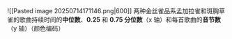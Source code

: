 ![[Pasted image 20250714171146.png|600]]
两种金丝雀品系孟加拉雀和斑胸草雀的歌曲持续时间的**中位数**、**0.25** 和 **0.75 分位数**（x 轴）和每首歌曲的**音节数**（y 轴）（颜色编码）